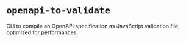 # `openapi-to-validate`

CLI to compile an OpenAPI specification as JavaScript validation file, optimized for performances.
